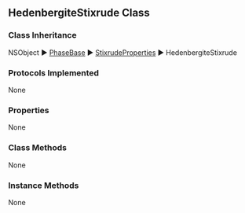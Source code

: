 ## HedenbergiteStixrude  Class  
### Class Inheritance  
NSObject ▶️ [PhaseBase](PhaseBase.html) ▶️ [StixrudeProperties](StixrudeProperties.md) ▶️ HedenbergiteStixrude   

### Protocols Implemented  
None   

### Properties  
None  

### Class Methods  
None  

### Instance Methods  
None  

